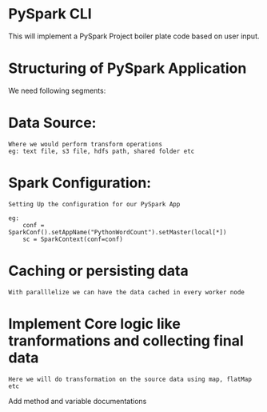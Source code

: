 # PySpark CLI

This will implement a PySpark Project boiler plate code based on user input.

Structuring of PySpark Application
==================================

We need following segments:
# Data Source:
    Where we would perform transform operations
    eg: text file, s3 file, hdfs path, shared folder etc
# Spark Configuration:
    Setting Up the configuration for our PySpark App

    eg:
        conf = SparkConf().setAppName("PythonWordCount").setMaster(local[*])
        sc = SparkContext(conf=conf)
# Caching or persisting data
    With paralllelize we can have the data cached in every worker node
# Implement Core logic like tranformations and collecting final data
    Here we will do transformation on the source data using map, flatMap etc

Add method and variable documentations
